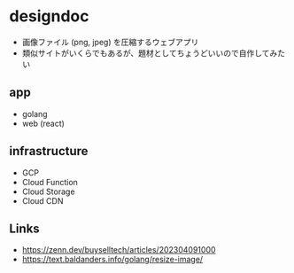 # designdoc
- 画像ファイル (png, jpeg) を圧縮するウェブアプリ
- 類似サイトがいくらでもあるが、題材としてちょうどいいので自作してみたい

## app
- golang
- web (react)

## infrastructure
- GCP
- Cloud Function
- Cloud Storage
- Cloud CDN

## Links
- https://zenn.dev/buyselltech/articles/202304091000
- https://text.baldanders.info/golang/resize-image/
